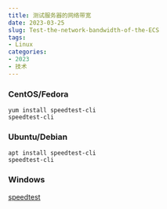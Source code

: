 ```yaml
---
title: 测试服务器的网络带宽
date: 2023-03-25
slug: Test-the-network-bandwidth-of-the-ECS
tags:
- Linux
categories:
- 2023
- 技术
---
```



### CentOS/Fedora
```shell
yum install speedtest-cli
speedtest-cli
```

### Ubuntu/Debian
```shell
apt install speedtest-cli
speedtest-cli
```

### Windows

[speedtest](https://www.speedtest.net/)



